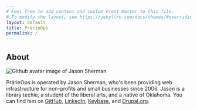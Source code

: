 ```yaml
---
# Feel free to add content and custom Front Matter to this file.
# To modify the layout, see https://jekyllrb.com/docs/themes/#overriding-theme-defaults
layout: default
title: PrärieOps
permalink: /
---
```


## About
![Github avatar image of Jason Sherman](https://avatars.githubusercontent.com/u/2986893)

PrärieOps is operated by Jason Sherman, who's been providing web infrastructure for non-profits and small businesses since 2006. Jason is a library techie, a student of the liberal arts, and a native of Oklahoma. You can find him on [GitHub](https://github.com/jsnshrmn), [LinkedIn](https://www.linkedin.com/in/jsnsherman/), [Keybase](https://keybase.io/jss), and [Drupal.org](https://www.drupal.org/u/jsherman).

